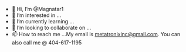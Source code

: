 - 👋 Hi, I’m @Magnatar1
- 👀 I’m interested in ...
- 🌱 I’m currently learning ...
- 💞️ I’m looking to collaborate on ...
- 📫 How to reach me ...My email is metatronixinc@gmail.com. You can also call me @ 404-617-1195

<!---
Magnatar1/Magnatar1 is a ✨ special ✨ repository because its `README.md` (this file) appears on your GitHub profile.
You can click the Preview link to take a look at your changes.
--->
